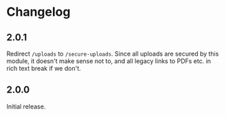 # Changelog

## 2.0.1

Redirect `/uploads` to `/secure-uploads`. Since all uploads are secured
by this module, it doesn't make sense not to, and all legacy links
to PDFs etc. in rich text break if we don't.

## 2.0.0

Initial release.

